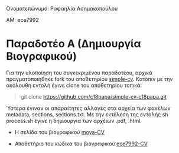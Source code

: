 Ονοματεπώνυμο: Ραφαηλία Ασημακοπούλου

ΑΜ: ece7992

# Παραδοτέο Α (Δημιουργία Βιογραφικού)

Για την υλοποίηση του συγκεκριμένου παραδοτέου, αρχικά πραγματοποιήθηκε fork του αποθετηρίου [simple-cv](https://github.com/plain-plain-text/simple-cv). Κατόπιν με την ακόλουθη εντολή έγινε clone του αποθετηρίου τοπικά:

> git clone https://github.com/c18papa/simple-cv-c18papa.git

Ύστερα έγιναν οι απαραίτητες αλλαγές στα αρχεία των φακέλων metadata, sections, sections.txt. Με την εκτέλεση της εντολής sh process.sh έγινε η δημιουργία των αρχέιων .pdf, .html.

- Η σελίδα του βιογραφικού [moya-CV](https://moya10.github.io/moya-cv/)

- Αποθετήριο του κώδικα του βιογραφικού [ece7992-CV](https://github.com/moya10/ct/tree/ece7992-CV/simple-cv)

